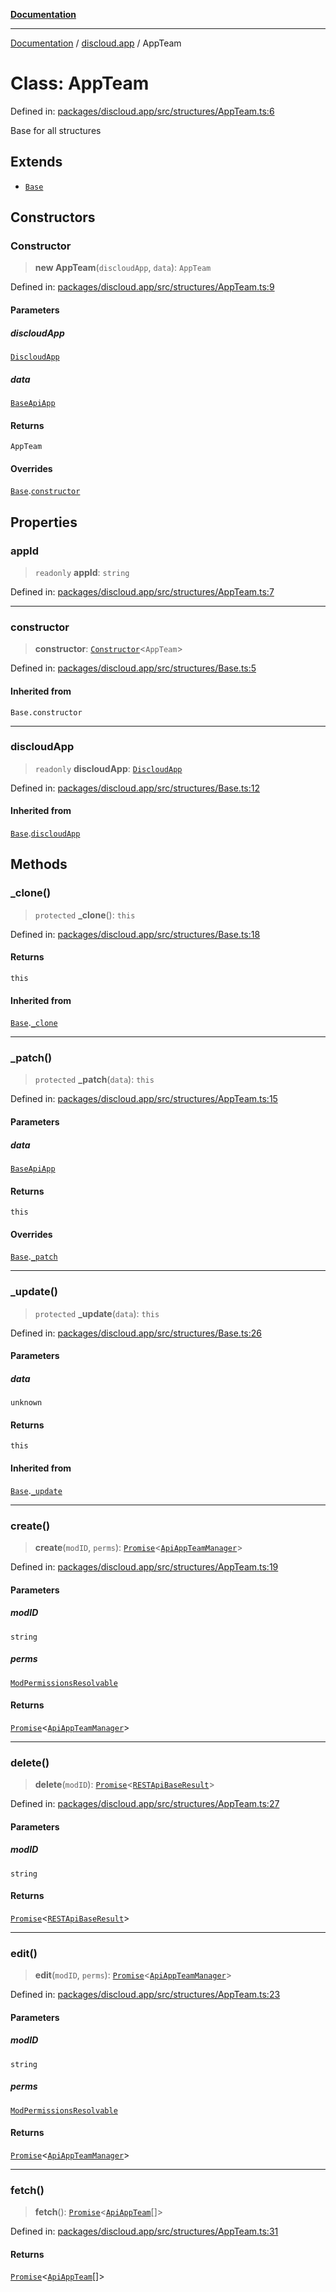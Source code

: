 [**Documentation**](../../README.md)

***

[Documentation](../../packages.md) / [discloud.app](../README.md) / AppTeam

# Class: AppTeam

Defined in: [packages/discloud.app/src/structures/AppTeam.ts:6](https://github.com/discloud/discloud.app/blob/e06d08869d94db25520cbe5fdcc3cdbc242fb0cb/packages/discloud.app/src/structures/AppTeam.ts#L6)

Base for all structures

## Extends

- [`Base`](Base.md)

## Constructors

### Constructor

> **new AppTeam**(`discloudApp`, `data`): `AppTeam`

Defined in: [packages/discloud.app/src/structures/AppTeam.ts:9](https://github.com/discloud/discloud.app/blob/e06d08869d94db25520cbe5fdcc3cdbc242fb0cb/packages/discloud.app/src/structures/AppTeam.ts#L9)

#### Parameters

##### discloudApp

[`DiscloudApp`](DiscloudApp.md)

##### data

[`BaseApiApp`](../interfaces/BaseApiApp.md)

#### Returns

`AppTeam`

#### Overrides

[`Base`](Base.md).[`constructor`](Base.md#constructor)

## Properties

### appId

> `readonly` **appId**: `string`

Defined in: [packages/discloud.app/src/structures/AppTeam.ts:7](https://github.com/discloud/discloud.app/blob/e06d08869d94db25520cbe5fdcc3cdbc242fb0cb/packages/discloud.app/src/structures/AppTeam.ts#L7)

***

### constructor

> **constructor**: [`Constructor`](../interfaces/Constructor.md)\<`AppTeam`\>

Defined in: [packages/discloud.app/src/structures/Base.ts:5](https://github.com/discloud/discloud.app/blob/e06d08869d94db25520cbe5fdcc3cdbc242fb0cb/packages/discloud.app/src/structures/Base.ts#L5)

#### Inherited from

`Base.constructor`

***

### discloudApp

> `readonly` **discloudApp**: [`DiscloudApp`](DiscloudApp.md)

Defined in: [packages/discloud.app/src/structures/Base.ts:12](https://github.com/discloud/discloud.app/blob/e06d08869d94db25520cbe5fdcc3cdbc242fb0cb/packages/discloud.app/src/structures/Base.ts#L12)

#### Inherited from

[`Base`](Base.md).[`discloudApp`](Base.md#discloudapp)

## Methods

### \_clone()

> `protected` **\_clone**(): `this`

Defined in: [packages/discloud.app/src/structures/Base.ts:18](https://github.com/discloud/discloud.app/blob/e06d08869d94db25520cbe5fdcc3cdbc242fb0cb/packages/discloud.app/src/structures/Base.ts#L18)

#### Returns

`this`

#### Inherited from

[`Base`](Base.md).[`_clone`](Base.md#_clone)

***

### \_patch()

> `protected` **\_patch**(`data`): `this`

Defined in: [packages/discloud.app/src/structures/AppTeam.ts:15](https://github.com/discloud/discloud.app/blob/e06d08869d94db25520cbe5fdcc3cdbc242fb0cb/packages/discloud.app/src/structures/AppTeam.ts#L15)

#### Parameters

##### data

[`BaseApiApp`](../interfaces/BaseApiApp.md)

#### Returns

`this`

#### Overrides

[`Base`](Base.md).[`_patch`](Base.md#_patch)

***

### \_update()

> `protected` **\_update**(`data`): `this`

Defined in: [packages/discloud.app/src/structures/Base.ts:26](https://github.com/discloud/discloud.app/blob/e06d08869d94db25520cbe5fdcc3cdbc242fb0cb/packages/discloud.app/src/structures/Base.ts#L26)

#### Parameters

##### data

`unknown`

#### Returns

`this`

#### Inherited from

[`Base`](Base.md).[`_update`](Base.md#_update)

***

### create()

> **create**(`modID`, `perms`): [`Promise`](https://developer.mozilla.org/docs/Web/JavaScript/Reference/Global_Objects/Promise)\<[`ApiAppTeamManager`](../interfaces/ApiAppTeamManager.md)\>

Defined in: [packages/discloud.app/src/structures/AppTeam.ts:19](https://github.com/discloud/discloud.app/blob/e06d08869d94db25520cbe5fdcc3cdbc242fb0cb/packages/discloud.app/src/structures/AppTeam.ts#L19)

#### Parameters

##### modID

`string`

##### perms

[`ModPermissionsResolvable`](../type-aliases/ModPermissionsResolvable.md)

#### Returns

[`Promise`](https://developer.mozilla.org/docs/Web/JavaScript/Reference/Global_Objects/Promise)\<[`ApiAppTeamManager`](../interfaces/ApiAppTeamManager.md)\>

***

### delete()

> **delete**(`modID`): [`Promise`](https://developer.mozilla.org/docs/Web/JavaScript/Reference/Global_Objects/Promise)\<[`RESTApiBaseResult`](../interfaces/RESTApiBaseResult.md)\>

Defined in: [packages/discloud.app/src/structures/AppTeam.ts:27](https://github.com/discloud/discloud.app/blob/e06d08869d94db25520cbe5fdcc3cdbc242fb0cb/packages/discloud.app/src/structures/AppTeam.ts#L27)

#### Parameters

##### modID

`string`

#### Returns

[`Promise`](https://developer.mozilla.org/docs/Web/JavaScript/Reference/Global_Objects/Promise)\<[`RESTApiBaseResult`](../interfaces/RESTApiBaseResult.md)\>

***

### edit()

> **edit**(`modID`, `perms`): [`Promise`](https://developer.mozilla.org/docs/Web/JavaScript/Reference/Global_Objects/Promise)\<[`ApiAppTeamManager`](../interfaces/ApiAppTeamManager.md)\>

Defined in: [packages/discloud.app/src/structures/AppTeam.ts:23](https://github.com/discloud/discloud.app/blob/e06d08869d94db25520cbe5fdcc3cdbc242fb0cb/packages/discloud.app/src/structures/AppTeam.ts#L23)

#### Parameters

##### modID

`string`

##### perms

[`ModPermissionsResolvable`](../type-aliases/ModPermissionsResolvable.md)

#### Returns

[`Promise`](https://developer.mozilla.org/docs/Web/JavaScript/Reference/Global_Objects/Promise)\<[`ApiAppTeamManager`](../interfaces/ApiAppTeamManager.md)\>

***

### fetch()

> **fetch**(): [`Promise`](https://developer.mozilla.org/docs/Web/JavaScript/Reference/Global_Objects/Promise)\<[`ApiAppTeam`](../interfaces/ApiAppTeam.md)[]\>

Defined in: [packages/discloud.app/src/structures/AppTeam.ts:31](https://github.com/discloud/discloud.app/blob/e06d08869d94db25520cbe5fdcc3cdbc242fb0cb/packages/discloud.app/src/structures/AppTeam.ts#L31)

#### Returns

[`Promise`](https://developer.mozilla.org/docs/Web/JavaScript/Reference/Global_Objects/Promise)\<[`ApiAppTeam`](../interfaces/ApiAppTeam.md)[]\>
